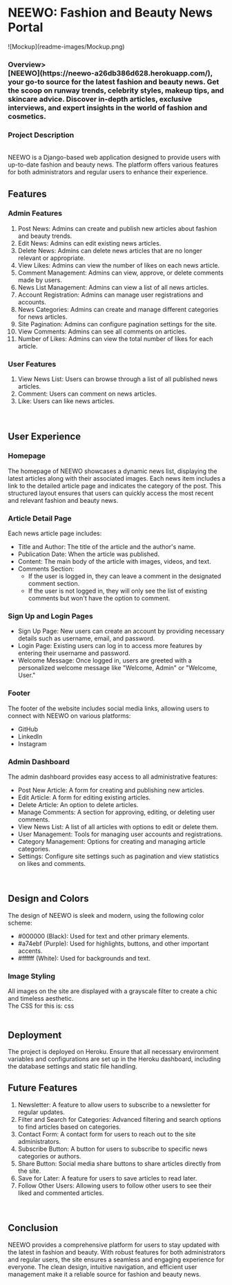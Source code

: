 <h1>NEEWO: Fashion and Beauty News Portal</h1>
![Mockup](readme-images/Mockup.png)


<h3>Overview><br>
[NEEWO](https://neewo-a26db386d628.herokuapp.com/), your go-to source for the latest fashion and beauty news. Get the scoop on runway trends, celebrity styles, makeup tips, and skincare advice. Discover in-depth articles, exclusive interviews, and expert insights in the world of fashion and cosmetics.
<br>
<h3>Project Description</h3><br>
NEEWO is a Django-based web application designed to provide users with up-to-date fashion and beauty news. The platform offers various features for both administrators and regular users to enhance their experience.


<br>
<h2>Features</h2>

<h3>Admin Features</h3>

 1.  Post News: Admins can create and publish new articles about fashion and beauty trends.<br>
 2.  Edit News: Admins can edit existing news articles.<br>
 3.  Delete News: Admins can delete news articles that are no longer relevant or appropriate.<br>
 4.  View Likes: Admins can view the number of likes on each news article.<br>
 5.  Comment Management: Admins can view, approve, or delete comments made by users.<br>
 6.  News List Management: Admins can view a list of all news articles.<br>
 7.  Account Registration: Admins can manage user registrations and accounts.<br>
 8.  News Categories: Admins can create and manage different categories for news articles.<br>
 9.  Site Pagination: Admins can configure pagination settings for the site.<br>
 10. View Comments: Admins can see all comments on articles.<br>
 11. Number of Likes: Admins can view the total number of likes for each article.<br>

<h3>User Features</h3>

 1. View News List: Users can browse through a list of all published news articles.<br>
 2. Comment: Users can comment on news articles.<br>
 3. Like: Users can like news articles.<br>
<br>
<h2>User Experience</h2>

<h3>Homepage<br></h3>
The homepage of NEEWO showcases a dynamic news list, displaying the latest articles along with their associated images. Each news item includes a link to the detailed article page and indicates the category of the post. This structured layout ensures that users can quickly access the most recent and relevant fashion and beauty news.

<h3>Article Detail Page</h3>
Each news article page includes:<br>

 * Title and Author: The title of the article and the author's name.<br>
 * Publication Date: When the article was published.<br>
 * Content: The main body of the article with images, videos, and text.<br>
 * Comments Section:
     * If the user is logged in, they can leave a comment in the designated comment section.<br>
     * If the user is not logged in, they will only see the list of existing comments but won't have the option to comment.<br>

<h3>Sign Up and Login Pages</h3>

 * Sign Up Page: New users can create an account by providing necessary details such as username, email, and password.<br>
 * Login Page: Existing users can log in to access more features by entering their username and password.<br>
 * Welcome Message: Once logged in, users are greeted with a personalized welcome message like "Welcome, Admin" or "Welcome, User."<br>

<h3>Footer</h3>

The footer of the website includes social media links, allowing users to connect with NEEWO on various platforms:<br>
 * GitHub<br>
 * LinkedIn<br>
 * Instagram<br>

<h3>Admin Dashboard</h3>
The admin dashboard provides easy access to all administrative features:<br>

 * Post New Article: A form for creating and publishing new articles.<br>
 * Edit Article: A form for editing existing articles.<br>
 * Delete Article: An option to delete articles.<br>
 * Manage Comments: A section for approving, editing, or deleting user comments.<br>
 * View News List: A list of all articles with options to edit or delete them.<br>
 * User Management: Tools for managing user accounts and registrations.<br>
 * Category Management: Options for creating and managing article categories.<br>
 * Settings: Configure site settings such as pagination and view statistics on likes and comments.<br>
<br>
<h2>Design and Colors</h2>
The design of NEEWO is sleek and modern, using the following color scheme:

 * #000000 (Black): Used for text and other primary elements.<br>
 * #a74ebf (Purple): Used for highlights, buttons, and other important accents.<br>
 * #ffffff (White): Used for backgrounds and text.<br>

<h3>Image Styling</h3>
All images on the site are displayed with a grayscale filter to create a chic and timeless aesthetic. <br>The CSS for this is:
css
<br><br>
<h2>Deployment</h2>

The project is deployed on Heroku. Ensure that all necessary environment variables and configurations are set up in the Heroku dashboard, including the database settings and static file handling.<br>
<h2>Future Features</h2>

 1. Newsletter: A feature to allow users to subscribe to a newsletter for regular updates.<br>
 2. Filter and Search for Categories: Advanced filtering and search options to find articles based on categories.<br>
 3. Contact Form: A contact form for users to reach out to the site administrators.<br>
 4. Subscribe Button: A button for users to subscribe to specific news categories or authors.<br>
 5. Share Button: Social media share buttons to share articles directly from the site.<br>
 6. Save for Later: A feature for users to save articles to read later.<br>
 7. Follow Other Users: Allowing users to follow other users to see their liked and commented articles.<br>
<br>
<h2>Conclusion</h2>

NEEWO provides a comprehensive platform for users to stay updated with the latest in fashion and beauty. With robust features for both administrators and regular users, the site ensures a seamless and engaging experience for everyone. The clean design, intuitive navigation, and efficient user management make it a reliable source for fashion and beauty news.
